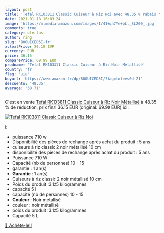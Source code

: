 ```yaml
---
layout: post
title: 'Tefal RK103811 Classic Cuiseur à Riz Noi avec 48.35 % rabais '
date: 2021-01-18 16:03:24
image: 'https://m.media-amazon.com/images/I/41+qa7Ye+pL._SL200_.jpg'
comments: true
category: ofertas
author: ring
slug: 'B00UICED5I-fr'
actualPrice: 36.15 EUR
currency: EUR
price: 36.15
comparePrice: 69.99 EUR
prodname: 'Tefal RK103811 Classic Cuiseur à Riz Noir Métallisé'
country: 'fr'
flag: '🇫🇷'
buyurl: 'https://www.amazon.fr/dp/B00UICED5I/?tag=tolees0d-21'
descuento: '48.35'
average: '38.71'
---
```


C'est en vente [Tefal RK103811 Classic Cuiseur à Riz Noir Métallisé](https://www.amazon.fr/dp/B00UICED5I/?tag=tolees0d-21)  à  48.35 % de réduction, prix final  36.15 EUR (original: 69.99 EUR) ici:

[![Tefal RK103811 Classic Cuiseur à Riz Noi](https://m.media-amazon.com/images/I/41+qa7Ye+pL._SL200_.jpg)](https://www.amazon.fr/dp/B00UICED5I/?tag=tolees0d-21)

ℹ️:

- puissance 710 w
- Disponibilité des pièces de rechange après achat du produit : 5 ans
- cuiseurs à riz classic 2 noir métallisé 10 cm
- disponibilité des pièces de rechange après achat du produit : 5 ans
- Puissance 710 W
- Capacité (nb de personnes) 10 - 15
- garantie : 1 an(s)
- <b> Garantie </b>: 1 an(s)
- Cuiseurs à riz classic 2 noir métallisé 10 cm
- Poids du produit :3.125 kilogrammes
- capacité 5 l
- capacité (nb de personnes) 10 - 15
- <b> Couleur </b>: Noir métallisé
- couleur : noir métallisé
- poids du produit :3.125 kilogrammes
- Capacité 5 L

[🛒 Achète-le!!](https://www.amazon.fr/dp/B00UICED5I/?tag=tolees0d-21)
